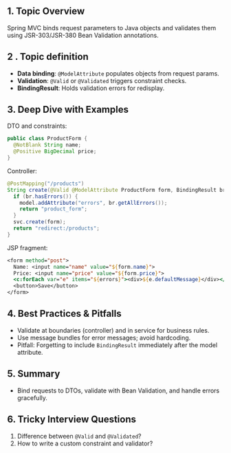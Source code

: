 ## 1. Topic Overview

Spring MVC binds request parameters to Java objects and validates them using JSR-303/JSR-380 Bean Validation annotations.

## 2 . Topic definition

- **Data binding**: `@ModelAttribute` populates objects from request params.
- **Validation**: `@Valid` or `@Validated` triggers constraint checks.
- **BindingResult**: Holds validation errors for redisplay.

## 3. Deep Dive with Examples

DTO and constraints:
```java
public class ProductForm {
  @NotBlank String name;
  @Positive BigDecimal price;
}
```

Controller:
```java
@PostMapping("/products")
String create(@Valid @ModelAttribute ProductForm form, BindingResult br, Model model) {
  if (br.hasErrors()) {
    model.addAttribute("errors", br.getAllErrors());
    return "product_form";
  }
  svc.create(form);
  return "redirect:/products";
}
```

JSP fragment:
```jsp
<form method="post">
  Name: <input name="name" value="${form.name}">
  Price: <input name="price" value="${form.price}">
  <c:forEach var="e" items="${errors}"><div>${e.defaultMessage}</div></c:forEach>
  <button>Save</button>
</form>
```

## 4. Best Practices & Pitfalls

- Validate at boundaries (controller) and in service for business rules.
- Use message bundles for error messages; avoid hardcoding.
- Pitfall: Forgetting to include `BindingResult` immediately after the model attribute.

## 5. Summary

- Bind requests to DTOs, validate with Bean Validation, and handle errors gracefully.

## 6. Tricky Interview Questions

1) Difference between `@Valid` and `@Validated`?
2) How to write a custom constraint and validator?
